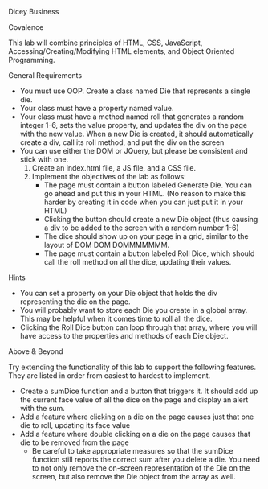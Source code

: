 Dicey Business

Covalence

This lab will combine principles of HTML, CSS, JavaScript, Accessing/Creating/Modifying HTML elements, and Object Oriented Programming.

General Requirements

* You must use OOP. Create a class named Die that represents a single die.
* Your class must have a property named value.
* Your class must have a method named roll that generates a random integer 1-6, sets the value property, and updates the div on the page with the new value.
When a new Die is created, it should automatically create a div, call its roll method, and put the div on the screen
* You can use either the DOM or JQuery, but please be consistent and stick with one.
    1. Create an index.html file, a JS file, and a CSS file.
    2. Implement the objectives of the lab as follows:
        * The page must contain a button labeled Generate Die. You can go ahead and put this in your HTML. (No reason to make this harder by creating it in code when you can just put it in your HTML)
        * Clicking the button should create a new Die object (thus causing a div to be added to the screen with a random number 1-6)
        * The dice should show up on your page in a grid, similar to the layout of DOM DOM DOMMMMMMM.
        * The page must contain a button labeled Roll Dice, which should call the roll method on all the dice, updating their values.
        
Hints

* You can set a property on your Die object that holds the div representing the die on the page.
* You will probably want to store each Die you create in a global array. This may be helpful when it comes time to roll all the dice.
* Clicking the Roll Dice button can loop through that array, where you will have access to the properties and methods of each Die object.

Above & Beyond

Try extending the functionality of this lab to support the following features. They are listed in order from easiest to hardest to implement.

* Create a sumDice function and a button that triggers it. It should add up the current face value of all the dice on the page and display an alert with the sum.
* Add a feature where clicking on a die on the page causes just that one die to roll, updating its face value
* Add a feature where double clicking on a die on the page causes that die to be removed from the page
    * Be careful to take appropriate measures so that the sumDice function still reports the correct sum after you delete a die. You need to not only remove the on-screen representation of the Die on the screen, but also remove the Die object from the array as well.